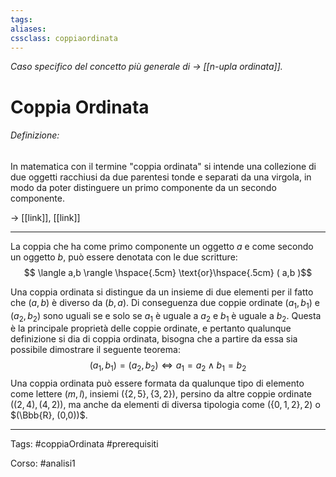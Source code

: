 ```yaml
---
tags:
aliases:
cssclass: coppiaordinata
---
```

_Caso specifico del concetto più generale di $\rightarrow$ [[n-upla ordinata]]._
# Coppia Ordinata
###### Definizione: 
<div class="importante"> In matematica con il termine "coppia ordinata" si intende una collezione di due oggetti racchiusi da due parentesi tonde e separati da una virgola, in modo da poter distinguere un primo componente da un secondo componente. <div>

$\rightarrow$ [[link]], [[link]]

---

La coppia che ha come primo componente un oggetto $a$ e come secondo un oggetto $b$, può essere denotata con le due scritture:
$$ \langle a,b \rangle \hspace{.5cm} \text{or}\hspace{.5cm} ( a,b )$$

Una coppia ordinata si distingue da un insieme di due elementi per il fatto che $(a,b)$ è diverso da $(b,a)$. Di conseguenza due coppie ordinate $(a_1,b_1)$ e $(a_2,b_2)$ sono uguali se e solo se $a_1$ è uguale a $a_2$ e $b_1$ è uguale a $b_2$. Questa è la principale proprietà delle coppie ordinate, e pertanto qualunque definizione si dia di coppia ordinata, bisogna che a partire da essa sia possibile dimostrare il seguente teorema:
$$ (a_1,b_1) = (a_2,b_2) \iff a_1 = a_2 \wedge b_1 = b_2 $$
Una coppia ordinata può essere formata da qualunque tipo di elemento come lettere $(m,l)$, insiemi $(\{2,5\},\{3,2\})$, persino da altre coppie ordinate $((2,4),(4,2))$, ma anche da elementi di diversa tipologia come $(\{0,1,2\},2)$ o $(\Bbb{R}, (0,0))$. 

---
Tags:
#coppiaOrdinata
#prerequisiti

Corso:
#analisi1 
